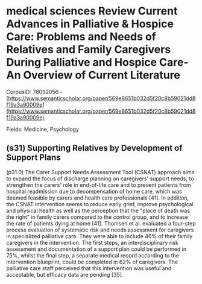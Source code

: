 # medical sciences Review Current Advances in Palliative & Hospice Care: Problems and Needs of Relatives and Family Caregivers During Palliative and Hospice Care-An Overview of Current Literature

CorpusID: 78092056 - [https://www.semanticscholar.org/paper/569e8651b032d5f20c8b59021dd8f19a3a90009e](https://www.semanticscholar.org/paper/569e8651b032d5f20c8b59021dd8f19a3a90009e)

Fields: Medicine, Psychology

## (s31) Supporting Relatives by Development of Support Plans
(p31.0) The Carer Support Needs Assessment Tool (CSNAT) approach aims to expand the focus of discharge planning on caregivers' support needs, to strengthen the carers' role in end-of-life care and to prevent patients from hospital readmission due to decompensation of home care, which was deemed feasible by carers and health care professionals [41]. In addition, the CSNAT intervention seems to reduce early grief, improve psychological and physical health as well as the perception that the "place of death was the right" in family carers compared to the control group, and to increase the rate of patients dying at home [41]. Thomsen et al. evaluated a four-step process evaluation of systematic risk and needs assessment for caregivers in specialized palliative care. They were able to include 46% of their family caregivers in the intervention. The first steps, an interdisciplinary risk assessment and documentation of a support plan could be performed in 75%, whilst the final step, a separate medical record according to the intervention blueprint, could be completed in 62% of caregivers. The palliative care staff perceived that this intervention was useful and acceptable, but efficacy data are pending [35].
